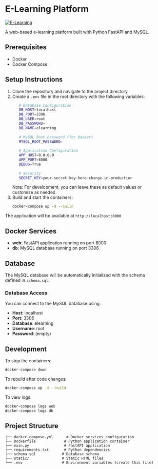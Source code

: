 # E-Learning Platform
[![E-Learning](https://img.shields.io/badge/E--Learning-1.0-blue?style=for-the-badge&logo=education)](https://your-website-or-link.com)

A web-based e-learning platform built with Python FastAPI and MySQL.

## Prerequisites

- Docker
- Docker Compose

## Setup Instructions

1. Clone the repository and navigate to the project directory
2. Create a `.env` file in the root directory with the following variables:
   ```bash
      # Database Configuration
      DB_HOST=localhost
      DB_PORT=3306
      DB_USER=root
      DB_PASSWORD=
      DB_NAME=elearning
      
      # MySQL Root Password (for Docker)
      MYSQL_ROOT_PASSWORD=
      
      # Application Configuration
      APP_HOST=0.0.0.0
      APP_PORT=8000
      DEBUG=True
      
      # Security
      SECRET_KEY=your-secret-key-here-change-in-production
   ```
   Note: For development, you can leave these as default values or customize as needed.
3. Build and start the containers:
   ```bash
   docker-compose up -d --build
   ```

The application will be available at `http://localhost:8000`

## Docker Services

- **web**: FastAPI application running on port 8000
- **db**: MySQL database running on port 3306

## Database

The MySQL database will be automatically initialized with the schema defined in `schema.sql`.

### Database Access

You can connect to the MySQL database using:
- **Host**: localhost
- **Port**: 3306
- **Database**: elearning
- **Username**: root
- **Password**: (empty)

## Development

To stop the containers:
```bash
docker-compose down
```

To rebuild after code changes:
```bash
docker-compose up -d --build
```

To view logs:
```bash
docker-compose logs web
docker-compose logs db
```

## Project Structure

```
├── docker-compose.yml      # Docker services configuration
├── Dockerfile             # Python application container
├── main.py                # FastAPI application
├── requirements.txt       # Python dependencies
├── schema.sql            # Database schema
├── static/               # Static HTML files
└── .env                  # Environment variables (create this file)
```
